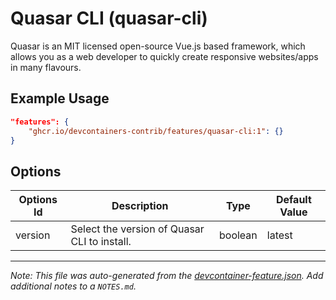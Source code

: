 
# Quasar CLI (quasar-cli)

Quasar is an MIT licensed open-source Vue.js based framework, which allows you as a web developer to quickly create responsive websites/apps in many flavours.

## Example Usage

```json
"features": {
    "ghcr.io/devcontainers-contrib/features/quasar-cli:1": {}
}
```

## Options

| Options Id | Description | Type | Default Value |
|-----|-----|-----|-----|
| version | Select the version of Quasar CLI to install. | boolean | latest |



---

_Note: This file was auto-generated from the [devcontainer-feature.json](https://github.com/devcontainers-contrib/features/blob/main/src/quasar-cli/devcontainer-feature.json).  Add additional notes to a `NOTES.md`._
